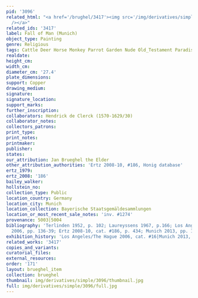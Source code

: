 ```yaml
---
pid: '3096'
related_html: "<a href='/brughel/3417'><img src='/img/derivatives/simple/3417/thumbnail.jpg'
  /></a>"
related_ids: '3417'
label: Fall of Man (Munich)
object_type: Painting
genre: Religious
tags: Cattle Deer Horse Monkey Parrot Garden Nude Old_Testament Paradise Fruit
realdate: 
height_cm: 
width_cm: 
diameter_cm: '27.4'
plate_dimensions: 
support: Copper
drawing_medium: 
signature: 
signature_location: 
support_marks: 
further_inscription: 
collaborators: Hendrick de Clerck (1570-1629/30)
collaborator_notes: 
collectors_patrons: 
print_type: 
print_notes: 
printmaker: 
publisher: 
states: 
our_attribution: Jan Brueghel the Elder
other_attribution_authorities: 'Ertz 2008-10, #186, Honig database'
ertz_1979: 
ertz_2008: '186'
bailey_walker: 
hollstein_no: 
collection_type: Public
location_country: Germany
location_city: Munich
location_collection: Bayerische Staatsgemäldesammlungen
location_or_most_recent_sale_notes: 'inv. #1274'
provenance: 5003|5004
bibliography: 'Terlinden 1952, p. 102; Laureyssens 1967, p.166; Los Angeles/Hague
  2006, pp. 136-39; Ertz 2008-10, cat. #186, p. 434; Munich 2013, pp. 154, 420'
exhibition_history: 'Los Angeles/The Hague 2006, cat. #16|Munich 2013, cat. #10'
related_works: '3417'
copies_and_variants: 
curatorial_files: 
external_resources: 
order: '171'
layout: brueghel_item
collection: brueghel
thumbnail: img/derivatives/simple/3096/thumbnail.jpg
full: img/derivatives/simple/3096/full.jpg
---
```

